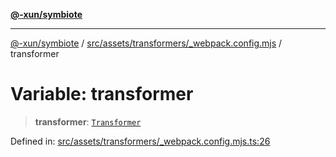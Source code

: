 [**@-xun/symbiote**](../../../../../README.md)

***

[@-xun/symbiote](../../../../../README.md) / [src/assets/transformers/\_webpack.config.mjs](../README.md) / transformer

# Variable: transformer

> **transformer**: [`Transformer`](../../../type-aliases/Transformer.md)

Defined in: [src/assets/transformers/\_webpack.config.mjs.ts:26](https://github.com/Xunnamius/symbiote/blob/6725748dfdd624ec897edfc2b0854ca2e21094bc/src/assets/transformers/_webpack.config.mjs.ts#L26)
